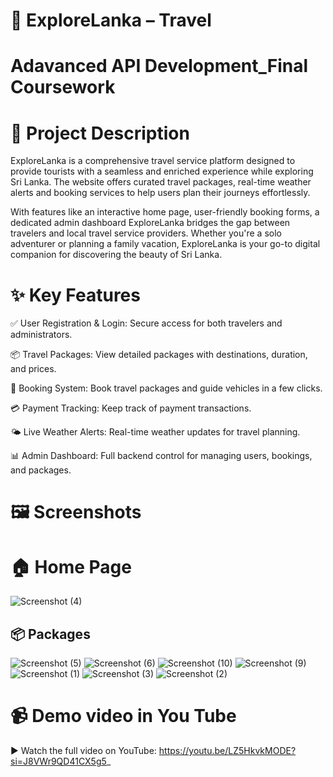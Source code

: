 # 🌴 ExploreLanka – Travel 

# Adavanced API Development_Final Coursework

# 📌 Project Description 
ExploreLanka is a comprehensive travel service platform designed to provide tourists with a seamless and enriched experience while exploring Sri Lanka. The website offers curated travel packages, real-time weather alerts and booking services to help users plan their journeys effortlessly.

With features like an interactive home page, user-friendly booking forms, a dedicated admin dashboard ExploreLanka bridges the gap between travelers and local travel service providers. Whether you're a solo adventurer or planning a family vacation, ExploreLanka is your go-to digital companion for discovering the beauty of Sri Lanka.

# ✨ Key Features

✅ User Registration & Login: Secure access for both travelers and administrators.

📦 Travel Packages: View detailed packages with destinations, duration, and prices.

📅 Booking System: Book travel packages and guide vehicles in a few clicks.

💳 Payment Tracking: Keep track of payment transactions.

🌤️ Live Weather Alerts: Real-time weather updates for travel planning.

📊 Admin Dashboard: Full backend control for managing users, bookings, and packages.

# 🖼️ Screenshots 

# 🏠 Home Page
![Screenshot (4)](https://github.com/user-attachments/assets/a9075c83-5e6b-43e5-a883-01143d6d7b8d)

## 📦 Packages
![Screenshot (5)](https://github.com/user-attachments/assets/c1051e45-4b97-4357-aaeb-a93e21d5fb51)
![Screenshot (6)](https://github.com/user-attachments/assets/c5bef128-4801-4dd6-9eef-cc34cd702435)
![Screenshot (10)](https://github.com/user-attachments/assets/6acb6de3-2623-4727-adc3-996deebc9ca3)
![Screenshot (9)](https://github.com/user-attachments/assets/aea7ecf7-db4c-4454-9556-cd4a02dfa8a5)
![Screenshot (1)](https://github.com/user-attachments/assets/e61fee32-fb91-4892-811d-cd1c97dfc3da)
![Screenshot (3)](https://github.com/user-attachments/assets/4347831e-9767-4111-b589-cf6cdc9be34c)
![Screenshot (2)](https://github.com/user-attachments/assets/1e7fdabd-912e-41c5-83e9-e6ed7960eea4)

# 📹 Demo video in You Tube
▶️ Watch the full video on YouTube:
https://youtu.be/LZ5HkvkMODE?si=J8VWr9QD41CX5g5_



